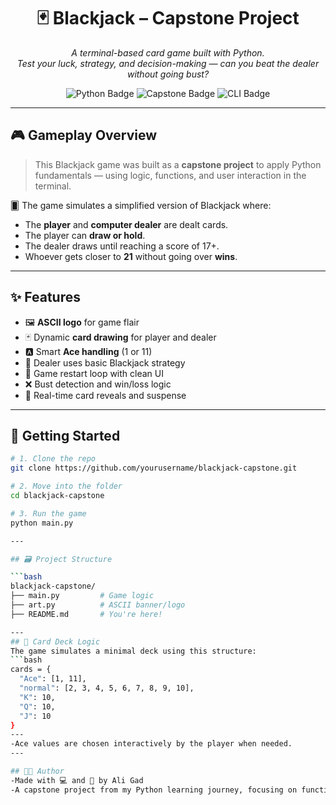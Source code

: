 <h1 align="center">🃏 Blackjack – Capstone Project</h1>

<p align="center">
  <i>A terminal-based card game built with Python.<br>
  Test your luck, strategy, and decision-making — can you beat the dealer without going bust?</i>
</p>

<p align="center">
  <img src="https://img.shields.io/badge/Python-3.10+-blue?style=flat-square&logo=python" alt="Python Badge" />
  <img src="https://img.shields.io/badge/Project-Capstone-orange?style=flat-square" alt="Capstone Badge" />
  <img src="https://img.shields.io/badge/Game-Type--CLI-green?style=flat-square" alt="CLI Badge" />
</p>

---

## 🎮 Gameplay Overview

> This Blackjack game was built as a **capstone project** to apply Python fundamentals — using logic, functions, and user interaction in the terminal.

🂠 The game simulates a simplified version of Blackjack where:
- The **player** and **computer dealer** are dealt cards.
- The player can **draw or hold**.
- The dealer draws until reaching a score of 17+.
- Whoever gets closer to **21** without going over **wins**.

---

## ✨ Features

- 🖼️ **ASCII logo** for game flair  
- 🃏 Dynamic **card drawing** for player and dealer  
- 🅰️ Smart **Ace handling** (1 or 11)  
- 🧠 Dealer uses basic Blackjack strategy  
- 🔁 Game restart loop with clean UI  
- ❌ Bust detection and win/loss logic  
- 🎯 Real-time card reveals and suspense  

---

## 🚀 Getting Started

```bash
# 1. Clone the repo
git clone https://github.com/yourusername/blackjack-capstone.git

# 2. Move into the folder
cd blackjack-capstone

# 3. Run the game
python main.py

---

## 🗃️ Project Structure

```bash
blackjack-capstone/
├── main.py         # Game logic
├── art.py          # ASCII banner/logo
├── README.md       # You're here!

---
## 🧠 Card Deck Logic
The game simulates a minimal deck using this structure:
```bash
cards = {
  "Ace": [1, 11],
  "normal": [2, 3, 4, 5, 6, 7, 8, 9, 10],
  "K": 10,
  "Q": 10,
  "J": 10
}
---
-Ace values are chosen interactively by the player when needed.
---

## 👨‍💻 Author
-Made with 💻 and 🧠 by Ali Gad
-A capstone project from my Python learning journey, focusing on functions, logic, user input, and clean CLI design.
